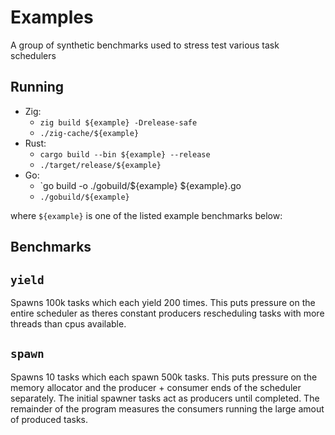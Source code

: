 # Examples
A group of synthetic benchmarks used to stress test various task schedulers

## Running
* Zig: 
    - `zig build ${example} -Drelease-safe`
    - `./zig-cache/${example}`
* Rust:
    - `cargo build --bin ${example} --release`
    - `./target/release/${example}`
* Go:
    - `go build -o ./gobuild/${example} ${example}.go
    - `./gobuild/${example}`

where `${example}` is one of the listed example benchmarks below:

## Benchmarks

`yield`
-- 
Spawns 100k tasks which each yield 200 times.
This puts pressure on the entire scheduler as theres constant producers rescheduling tasks with more threads than cpus available.

`spawn`
-- 
Spawns 10 tasks which each spawn 500k tasks.
This puts pressure on the memory allocator and the producer + consumer ends of the scheduler separately.
The initial spawner tasks act as producers until completed.
The remainder of the program measures the consumers running the large amout of produced tasks. 
